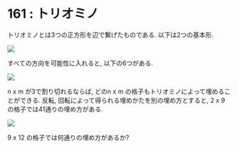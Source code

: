 # 161 : トリオミノ

トリオミノとは3つの正方形を辺で繋げたものである. 以下は2つの基本形.

![](https://projecteuler.net/project/images/p161_trio1.gif)

すべての方向を可能性に入れると, 以下の6つがある.

![](https://projecteuler.net/project/images/p161_trio3.gif)

n x m が3で割り切れるならば, どのn x m の格子もトリオミノによって埋めることができる. 反転, 回転によって得られる埋めかたを別の埋め方とすると, 2 x 9 の格子では41通りの埋め方がある.

![](https://projecteuler.net/project/images/p161_k9.gif)

9 x 12 の格子では何通りの埋め方があるか?

